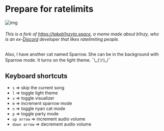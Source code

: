 # Prepare for ratelimits

![img](https://owo.whats-th.is/4rAESqy.png)

###### This is a fork of https://takeb1nzyto.space, a meme made about b1nzy, who is an ex-[Discord](https://discordapp.com) developer that likes ratelimiting people.

Also, I have another cat named Sparrow. She can be in the background with Sparrow mode. It turns on the light theme. ¯\\\_(ツ)_/¯

## Keyboard shortcuts

- `s` => skip the current song
- `l` => toggle light theme
- `v` => toggle visualizer
- `m` => increment sparrow mode
- `n` => toggle nyan cat mode
- `p` => toggle party mode
- `up arrow` => increment audio volume
- `down arrow` => decrement audio volume
